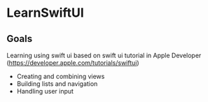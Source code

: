 # LearnSwiftUI

## Goals
Learning using swift ui based on swift ui tutorial in Apple Developer (https://developer.apple.com/tutorials/swiftui)
- Creating and combining views
- Building lists and navigation
- Handling user input
